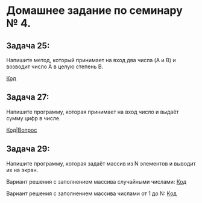 # Домашнее задание по семинару № 4. 

## Задача 25: 
Напишите метод, который принимает на вход два числа (A и B) 
и возводит число A в целую степень B.

[Код](Exercise025/Program.cs)

## Задача 27: 
Напишите программу, которая принимает на вход число и выдаёт сумму цифр в числе.

[Код](Exercise027/Program.cs)|[Вопрос](Exercise027/Problem.png)

## Задача 29: 
Напишите программу, которая задаёт массив из N элементов и выводит их на экран.

Вариант решения с заполнением массива случайными числами:
[Код](Exercise029/Program.cs)

Вариант решения с заполнением массива числами от 1 до N:
[Код](Exercise029v2/Program.cs)

